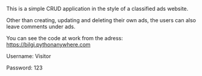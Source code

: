 This is a simple CRUD application in the style of a classified ads website.

Other than creating, updating and deleting their own ads, the users can also leave comments under ads.

You can see the code at work from the adress: https://bilgi.pythonanywhere.com

Username: Visitor

Password: 123
